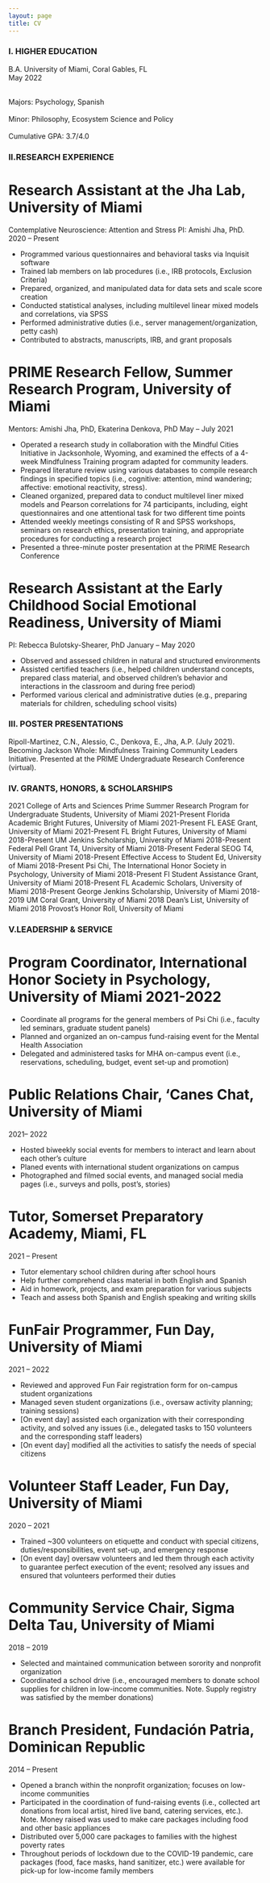 ```yaml
---
layout: page
title: CV
---
```


### I. HIGHER EDUCATION
B.A. University of Miami, Coral Gables, FL	
May 2022

<br> Majors: Psychology, Spanish </br> 
<br> Minor: Philosophy, Ecosystem Science and Policy </br>
<br> Cumulative GPA: 3.7/4.0 </br>

### II.RESEARCH EXPERIENCE
# Research Assistant at the Jha Lab, University of Miami
Contemplative Neuroscience: Attention and Stress
PI: Amishi Jha, PhD.
2020 – Present 
- Programmed various questionnaires and behavioral tasks via Inquisit software 
- Trained lab members on lab procedures (i.e., IRB protocols, Exclusion Criteria)
- Prepared, organized, and manipulated data for data sets and scale score creation  
- Conducted statistical analyses, including multilevel linear mixed models and correlations, via SPSS
- Performed administrative duties (i.e., server management/organization, petty cash)
- Contributed to abstracts, manuscripts, IRB, and grant proposals 

# PRIME Research Fellow, Summer Research Program, University of Miami 
Mentors: Amishi Jha, PhD, Ekaterina Denkova, PhD 
May – July 2021
- Operated a research study in collaboration with the Mindful Cities Initiative in Jacksonhole, Wyoming, and examined the effects of a 4-week Mindfulness Training program adapted for community leaders.
- Prepared literature review using various databases to compile research findings in specified topics (i.e., cognitive: attention, mind wandering; affective: emotional reactivity, stress).
- Cleaned organized, prepared data to conduct multilevel liner mixed models and Pearson correlations for 74 participants, including, eight questionnaires and one attentional task for two different time points
- Attended weekly meetings consisting of R and SPSS workshops, seminars on research ethics, presentation training, and appropriate procedures for conducting a research project 
- Presented a three-minute poster presentation at the PRIME Research Conference   

# Research Assistant at the Early Childhood Social Emotional Readiness, University of Miami
PI: Rebecca Bulotsky-Shearer, PhD
January – May 2020	 
- Observed and assessed children in natural and structured environments 
- Assisted certified teachers (i.e., helped children understand concepts, prepared class material, and observed children’s behavior and interactions in the classroom and during free period) 
- Performed various clerical and administrative duties (e.g., preparing materials for children, scheduling school visits)

### III. POSTER PRESENTATIONS

Ripoll-Martinez, C.N., Alessio, C., Denkova, E., Jha, A.P. (July 2021). Becoming Jackson Whole: Mindfulness Training Community Leaders Initiative. Presented at the PRIME Undergraduate Research Conference (virtual).

### IV. GRANTS, HONORS, & SCHOLARSHIPS

2021		College of Arts and Sciences Prime Summer Research Program for Undergraduate Students, University of Miami
2021-Present	Florida Academic Bright Futures, University of Miami 
2021-Present	FL EASE Grant, University of Miami 
2021-Present	FL Bright Futures, University of Miami 
2018-Present	UM Jenkins Scholarship, University of Miami 
2018-Present	Federal Pell Grant T4, University of Miami
2018-Present	Federal SEOG T4, University of Miami 
2018-Present	Effective Access to Student Ed, University of Miami
2018-Present	Psi Chi, The International Honor Society in Psychology, University of Miami
2018-Present	Fl Student Assistance Grant, University of Miami
2018-Present 	FL Academic Scholars, University of Miami
2018-Present	George Jenkins Scholarship, University of Miami
2018-2019	UM Coral Grant, University of Miami 
2018		Dean’s List, University of Miami 
2018		Provost’s Honor Roll, University of Miami

### V.LEADERSHIP & SERVICE 

# Program Coordinator, International Honor Society in Psychology, University of Miami 2021-2022		 
- Coordinate all programs for the general members of Psi Chi (i.e., faculty led seminars, graduate student panels)
- Planned and organized an on-campus fund-raising event for the Mental Health Association 
- Delegated and administered tasks for MHA on-campus event (i.e., reservations, scheduling, budget, event set-up and promotion)

# Public Relations Chair, ‘Canes Chat, University of Miami 
2021– 2022		 	
- Hosted biweekly social events for members to interact and learn about each other’s culture 
- Planed events with international student organizations on campus 
- Photographed and filmed social events, and managed social media pages (i.e., surveys and polls, post’s, stories) 

# Tutor, Somerset Preparatory Academy, Miami, FL 
2021 – Present		   		
- Tutor elementary school children during after school hours 
- Help further comprehend class material in both English and Spanish 
- Aid in homework, projects, and exam preparation for various subjects 
- Teach and assess both Spanish and English speaking and writing skills 

# FunFair Programmer, Fun Day, University of Miami 
2021 – 2022		 		
- Reviewed and approved Fun Fair registration form for on-campus student organizations
- Managed seven student organizations (i.e., oversaw activity planning; training sessions)
- [On event day] assisted each organization with their corresponding activity, and solved any issues (i.e., delegated tasks to 150 volunteers and the corresponding staff leaders)
- [On event day] modified all the activities to satisfy the needs of special citizens

# Volunteer Staff Leader, Fun Day, University of Miami 
2020 – 2021		 			
- Trained ~300 volunteers on etiquette and conduct with special citizens, duties/responsibilities, event set-up, and emergency response 
- [On event day] oversaw volunteers and led them through each activity to guarantee perfect execution of the event; resolved any issues and ensured that volunteers performed their duties

# Community Service Chair, Sigma Delta Tau, University of Miami 
2018 – 2019		 
- Selected and maintained communication between sorority and nonprofit organization 
- Coordinated a school drive (i.e., encouraged members to donate school supplies for children in low-income communities. Note. Supply registry was satisfied by the member donations)

# Branch President, Fundación Patria, Dominican Republic 
2014 – Present				 
- Opened a branch within the nonprofit organization; focuses on low-income communities
- Participated in the coordination of fund-raising events (i.e., collected art donations from local
artist, hired live band, catering services, etc.). Note. Money raised was used to make care packages including food and other basic appliances
- Distributed over 5,000 care packages to families with the highest poverty rates
- Throughout periods of lockdown due to the COVID-19 pandemic, care packages (food, face masks, hand sanitizer, etc.) were available for pick-up for low-income family members
